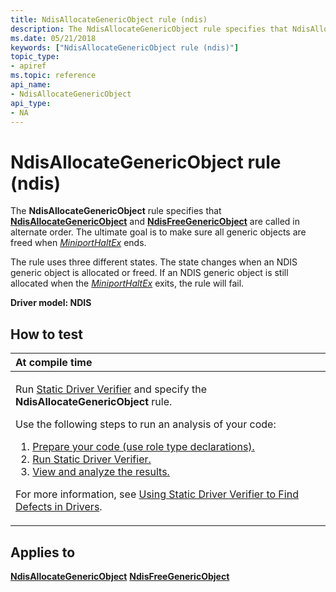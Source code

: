 ```yaml
---
title: NdisAllocateGenericObject rule (ndis)
description: The NdisAllocateGenericObject rule specifies that NdisAllocateGenericObject and NdisFreeGenericObject are called in alternate order. The ultimate goal is to make sure all generic objects are freed when MiniportHaltEx ends.
ms.date: 05/21/2018
keywords: ["NdisAllocateGenericObject rule (ndis)"]
topic_type:
- apiref
ms.topic: reference
api_name:
- NdisAllocateGenericObject
api_type:
- NA
---
```


# NdisAllocateGenericObject rule (ndis)


The **NdisAllocateGenericObject** rule specifies that [**NdisAllocateGenericObject**](/windows-hardware/drivers/ddi/ndis/nf-ndis-ndisallocategenericobject) and [**NdisFreeGenericObject**](/windows-hardware/drivers/ddi/ndis/nf-ndis-ndisfreegenericobject) are called in alternate order. The ultimate goal is to make sure all generic objects are freed when [*MiniportHaltEx*](/windows-hardware/drivers/ddi/ndis/nc-ndis-miniport_halt) ends.

The rule uses three different states. The state changes when an NDIS generic object is allocated or freed. If an NDIS generic object is still allocated when the [*MiniportHaltEx*](/windows-hardware/drivers/ddi/ndis/nc-ndis-miniport_halt) exits, the rule will fail.

**Driver model: NDIS**

## How to test

<table>
<colgroup>
<col width="100%" />
</colgroup>
<thead>
<tr class="header">
<th align="left">At compile time</th>
</tr>
</thead>
<tbody>
<tr class="odd">
<td align="left"><p>Run <a href="/windows-hardware/drivers/devtest/static-driver-verifier" data-raw-source="[Static Driver Verifier](./static-driver-verifier.md)">Static Driver Verifier</a> and specify the <strong>NdisAllocateGenericObject</strong> rule.</p>
Use the following steps to run an analysis of your code:
<ol>
<li><a href="/windows-hardware/drivers/devtest/using-static-driver-verifier-to-find-defects-in-drivers#preparing-your-source-code" data-raw-source="[Prepare your code (use role type declarations).](./using-static-driver-verifier-to-find-defects-in-drivers.md#preparing-your-source-code)">Prepare your code (use role type declarations).</a></li>
<li><a href="/windows-hardware/drivers/devtest/using-static-driver-verifier-to-find-defects-in-drivers#running-static-driver-verifier" data-raw-source="[Run Static Driver Verifier.](./using-static-driver-verifier-to-find-defects-in-drivers.md#running-static-driver-verifier)">Run Static Driver Verifier.</a></li>
<li><a href="/windows-hardware/drivers/devtest/using-static-driver-verifier-to-find-defects-in-drivers#viewing-and-analyzing-the-results" data-raw-source="[View and analyze the results.](./using-static-driver-verifier-to-find-defects-in-drivers.md#viewing-and-analyzing-the-results)">View and analyze the results.</a></li>
</ol>
<p>For more information, see <a href="/windows-hardware/drivers/devtest/using-static-driver-verifier-to-find-defects-in-drivers" data-raw-source="[Using Static Driver Verifier to Find Defects in Drivers](./using-static-driver-verifier-to-find-defects-in-drivers.md)">Using Static Driver Verifier to Find Defects in Drivers</a>.</p></td>
</tr>
</tbody>
</table>

## Applies to

[**NdisAllocateGenericObject**](/windows-hardware/drivers/ddi/ndis/nf-ndis-ndisallocategenericobject)
[**NdisFreeGenericObject**](/windows-hardware/drivers/ddi/ndis/nf-ndis-ndisfreegenericobject)
